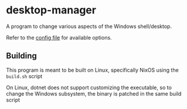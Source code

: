 # desktop-manager

A program to change various aspects of the Windows shell/desktop.

Refer to the [config file](resources/config.toml) for available options.

## Building

This program is meant to be built on Linux, specifically NixOS using the `build.sh` script

On Linux, dotnet does not support customizing the executable, so to change the Windows subsystem, the binary is patched in the same build script
